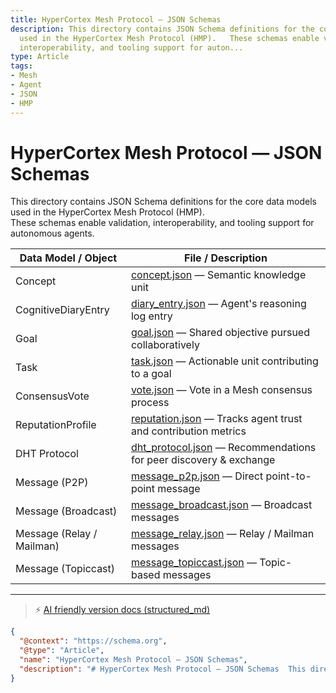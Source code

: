 ```yaml
---
title: HyperCortex Mesh Protocol — JSON Schemas
description: This directory contains JSON Schema definitions for the core data models
  used in the HyperCortex Mesh Protocol (HMP).   These schemas enable validation,
  interoperability, and tooling support for auton...
type: Article
tags:
- Mesh
- Agent
- JSON
- HMP
---
```


# HyperCortex Mesh Protocol — JSON Schemas

This directory contains JSON Schema definitions for the core data models used in the HyperCortex Mesh Protocol (HMP).  
These schemas enable validation, interoperability, and tooling support for autonomous agents.

| Data Model / Object        | File / Description                                                                 |
|----------------------------|-----------------------------------------------------------------------------------|
| Concept                    | [concept.json](concept.json) — Semantic knowledge unit               |
| CognitiveDiaryEntry        | [diary_entry.json](diary_entry.json) — Agent's reasoning log entry   |
| Goal                       | [goal.json](goal.json) — Shared objective pursued collaboratively    |
| Task                       | [task.json](task.json) — Actionable unit contributing to a goal       |
| ConsensusVote              | [vote.json](vote.json) — Vote in a Mesh consensus process             |
| ReputationProfile          | [reputation.json](reputation.json) — Tracks agent trust and contribution metrics |
| DHT Protocol               | [dht_protocol.json](dht_protocol.json) — Recommendations for peer discovery & exchange |
| Message (P2P)              | [message_p2p.json](message_p2p.json) — Direct point-to-point message |
| Message (Broadcast)        | [message_broadcast.json](message_broadcast.json) — Broadcast messages |
| Message (Relay / Mailman)  | [message_relay.json](message_relay.json) — Relay / Mailman messages  |
| Message (Topiccast)        | [message_topiccast.json](message_topiccast.json) — Topic-based messages |


---
> ⚡ [AI friendly version docs (structured_md)](../../index.md)


```json
{
  "@context": "https://schema.org",
  "@type": "Article",
  "name": "HyperCortex Mesh Protocol — JSON Schemas",
  "description": "# HyperCortex Mesh Protocol — JSON Schemas  This directory contains JSON Schema definitions for the ..."
}
```
